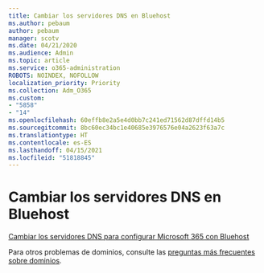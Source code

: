 ```yaml
---
title: Cambiar los servidores DNS en Bluehost
ms.author: pebaum
author: pebaum
manager: scotv
ms.date: 04/21/2020
ms.audience: Admin
ms.topic: article
ms.service: o365-administration
ROBOTS: NOINDEX, NOFOLLOW
localization_priority: Priority
ms.collection: Adm_O365
ms.custom:
- "5858"
- "14"
ms.openlocfilehash: 60effb8e2a5e4d0bb7c241ed71562d87dffd14b5
ms.sourcegitcommit: 8bc60ec34bc1e40685e3976576e04a2623f63a7c
ms.translationtype: HT
ms.contentlocale: es-ES
ms.lasthandoff: 04/15/2021
ms.locfileid: "51818845"
---
```

# <a name="change-nameservers-at-bluehost"></a>Cambiar los servidores DNS en Bluehost

[Cambiar los servidores DNS para configurar Microsoft 365 con Bluehost](https://docs.microsoft.com/microsoft-365/admin/dns/change-nameservers-at-bluehost?view=o365-worldwide)

Para otros problemas de dominios, consulte las [preguntas más frecuentes sobre dominios](https://docs.microsoft.com/microsoft-365/admin/setup/domains-faq?view=o365-worldwide).